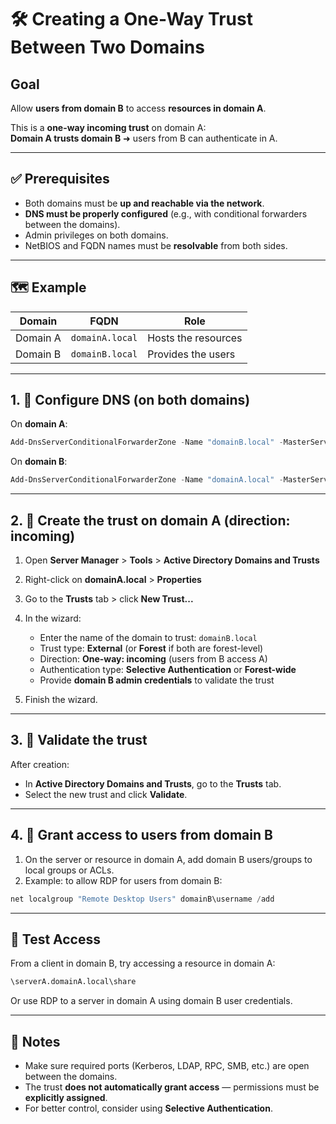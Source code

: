 # 🛠️ Creating a One-Way Trust Between Two Domains

## Goal
Allow **users from domain B** to access **resources in domain A**.

This is a **one-way incoming trust** on domain A:  
**Domain A trusts domain B** ➜ users from B can authenticate in A.

---

## ✅ Prerequisites

- Both domains must be **up and reachable via the network**.
- **DNS must be properly configured** (e.g., with conditional forwarders between the domains).
- Admin privileges on both domains.
- NetBIOS and FQDN names must be **resolvable** from both sides.

---

## 🗺️ Example

| Domain        | FQDN              | Role                      |
|---------------|-------------------|---------------------------|
| Domain A      | `domainA.local`   | Hosts the resources       |
| Domain B      | `domainB.local`   | Provides the users        |

---

## 1. 🧭 Configure DNS (on both domains)

On **domain A**:

```powershell
Add-DnsServerConditionalForwarderZone -Name "domainB.local" -MasterServers "DNS_IP_B"
```

On **domain B**:

```powershell
Add-DnsServerConditionalForwarderZone -Name "domainA.local" -MasterServers "DNS_IP_A"
```

---

## 2. 🔑 Create the trust on domain A (direction: incoming)

1. Open **Server Manager** > **Tools** > **Active Directory Domains and Trusts**
2. Right-click on **domainA.local** > **Properties**
3. Go to the **Trusts** tab > click **New Trust...**
4. In the wizard:

   - Enter the name of the domain to trust: `domainB.local`
   - Trust type: **External** (or **Forest** if both are forest-level)
   - Direction: **One-way: incoming** (users from B access A)
   - Authentication type: **Selective Authentication** or **Forest-wide**
   - Provide **domain B admin credentials** to validate the trust

5. Finish the wizard.

---

## 3. 🔁 Validate the trust

After creation:

- In **Active Directory Domains and Trusts**, go to the **Trusts** tab.
- Select the new trust and click **Validate**.

---

## 4. 👥 Grant access to users from domain B

1. On the server or resource in domain A, add domain B users/groups to local groups or ACLs.
2. Example: to allow RDP for users from domain B:

```powershell
net localgroup "Remote Desktop Users" domainB\username /add
```

---

## 🧪 Test Access

From a client in domain B, try accessing a resource in domain A:

```cmd
\serverA.domainA.local\share
```

Or use RDP to a server in domain A using domain B user credentials.

---

## 📌 Notes

- Make sure required ports (Kerberos, LDAP, RPC, SMB, etc.) are open between the domains.
- The trust **does not automatically grant access** — permissions must be **explicitly assigned**.
- For better control, consider using **Selective Authentication**.
